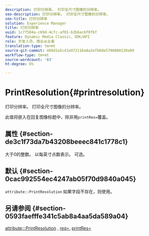 ```yaml
---
description: 打印分辨率。 打印全尺寸图像的分辨率。
seo-description: 打印分辨率。 打印全尺寸图像的分辨率。
seo-title: 打印分辨率
solution: Experience Manager
title: 打印分辨率
uuid: 1c7f504a-c69d-4cfc-af01-b2b6ac6f0fbf
feature: Dynamic Media Classic，SDK/API
role: 开发人员，商业从业者
translation-type: tm+mt
source-git-commit: 469d1a5c43a972116a8a2efb0de5708800130a99
workflow-type: tm+mt
source-wordcount: '83'
ht-degree: 6%

---
```



# PrintResolution{#printresolution}

打印分辨率。 打印全尺寸图像的分辨率。

此值将嵌入在回复图像标题中，除非用`printRes=`覆盖。

## 属性 {#section-de3c1f73da7b43208beeec841c1778c1}

大于0的整数。 以每英寸点数表示。 可选。

## 默认 {#section-0cac992554ec4247ab05f70d9840a045}

`attribute::PrintResolution` 如果字段不存在，则使用。

## 另请参阅 {#section-0593faefffe341c5ab8a4aa5da589a04}

[attribute:::PrintResolution](../../../../../../is-api/image-catalog/image-serving-api-ref/c-image-catalog-reference/c-attributes-reference/r-printresolution.md#reference-a53c6850077148c9bd88a8c5c1c400c5) ,  [req=](../../../../../../is-api/http-ref/image-serving-api-ref/c-http-protocol-reference/c-command-reference/r-req/r-req.md#reference-907cdb4a97034db7ad94695f25552e76),  [printRes=](../../../../../../is-api/http-ref/image-serving-api-ref/c-http-protocol-reference/c-command-reference/r-printres.md#reference-84f52afff4704c4b9d58e4bbbaea1491)
